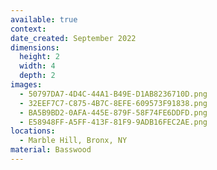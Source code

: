 ```yaml
---
available: true
context:
date_created: September 2022
dimensions:
  height: 2
  width: 4
  depth: 2
images:
  - 50797DA7-4D4C-44A1-B49E-D1AB8236710D.png
  - 32EEF7C7-C875-4B7C-8EFE-609573F91838.png
  - BA5B9BD2-0AFA-445E-879F-58F74FE6DDFD.png
  - E58948FF-A5FF-413F-81F9-9ADB16FEC2AE.png
locations:
  - Marble Hill, Bronx, NY
material: Basswood
---
```

